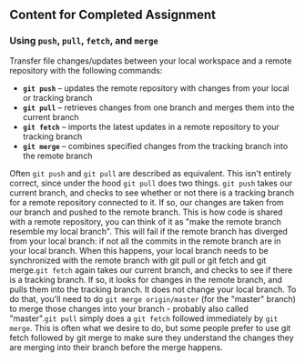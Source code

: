 ## Content for Completed Assignment

### Using <code>push</code>, <code>pull</code>, <code>fetch</code>, and <code>merge</code>

Transfer file changes/updates between your local workspace and a remote repository with the following commands:

- **`git push`** – updates the remote repository with changes from your local or tracking branch
- **`git pull`** – retrieves changes from one branch and merges them into the current branch
- **`git fetch`** – imports the latest updates in a remote repository to your tracking branch
- **`git merge`** – combines specified changes from the tracking branch into the remote branch

Often `git push` and `git pull` are described as equivalent. This isn't entirely correct, since under the hood `git pull` does two things. `git push` takes our current branch, and checks to see whether or not there is a tracking branch for a remote repository connected to it. If so, our changes are taken from our branch and pushed to the remote branch. This is how code is shared with a remote repository, you can think of it as "make the remote branch resemble my local branch". This will fail if the remote branch has diverged from your local branch: if not all the commits in the remote branch are in your local branch. When this happens, your local branch needs to be synchronized with the remote branch with git pull or git fetch and git merge.`git fetch` again takes our current branch, and checks to see if there is a tracking branch. If so, it looks for changes in the remote branch, and pulls them into the tracking branch. It does not change your local branch. To do that, you'll need to do `git merge origin/master` (for the "master" branch) to merge those changes into your branch - probably also called "master".`git pull` simply does a `git fetch` followed immediately by `git merge`. This is often what we desire to do, but some people prefer to use git fetch followed by git merge to make sure they understand the changes they are merging into their branch before the merge happens.
